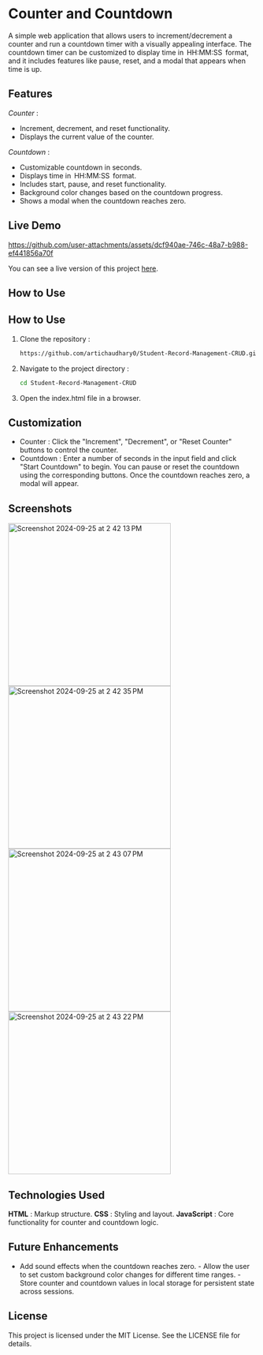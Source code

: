 # Counter and Countdown

A simple web application that allows users to increment/decrement a counter and run a countdown timer with a visually appealing interface. The countdown timer can be customized to display time in ⁠ HH:MM:SS ⁠ format, and it includes features like pause, reset, and a modal that appears when time is up.

## Features

*⁠*Counter** : 
  - Increment, decrement, and reset functionality.
  - Displays the current value of the counter.

*⁠*Countdown** : 
  - Customizable countdown in seconds.
  - Displays time in ⁠ HH:MM:SS ⁠ format.
  - Includes start, pause, and reset functionality.
  - Background color changes based on the countdown progress.
  - Shows a modal when the countdown reaches zero.
  
## Live Demo


https://github.com/user-attachments/assets/dcf940ae-746c-48a7-b988-ef441856a70f



You can see a live version of this project [here](https://drive.google.com/drive/folders/1qDNlsCEUIRHUPxkK_6bW2snt4xHXXC7z?usp=sharing).


## How to Use

## How to Use
1. Clone the repository :
   ```bash
   https://github.com/artichaudhary0/Student-Record-Management-CRUD.git

 2. Navigate to the project directory :
    ```bash
    cd Student-Record-Management-CRUD
    ```
3. Open the index.html file in a browser.


## Customization
-  ⁠Counter : Click the "Increment", "Decrement", or "Reset Counter" buttons to control the counter.
-  ⁠Countdown : Enter a number of seconds in the input field and click "Start Countdown" to begin. You can pause or reset the countdown using the corresponding buttons. Once the countdown reaches zero, a modal will appear.

## Screenshots
<img width="330" alt="Screenshot 2024-09-25 at 2 42 13 PM" src="https://github.com/user-attachments/assets/543dd2d8-6e17-40c5-ad02-2ef9a17609e4">
<img width="330" alt="Screenshot 2024-09-25 at 2 42 35 PM" src="https://github.com/user-attachments/assets/b63e7a34-8bf3-4705-be4a-0d6c2518a91d">
<img width="330" alt="Screenshot 2024-09-25 at 2 43 07 PM" src="https://github.com/user-attachments/assets/4e7f3861-fab7-40cc-a4af-c379decc3d58">
<img width="330" alt="Screenshot 2024-09-25 at 2 43 22 PM" src="https://github.com/user-attachments/assets/9d9f4bc1-f5d5-4a8e-89c3-1b7cd892695d">

## Technologies Used
⁠**HTML** : Markup structure.
⁠**CSS** : Styling and layout.
⁠**JavaScript** : Core functionality for counter and countdown logic.

## Future Enhancements

-  ⁠Add sound effects when the countdown reaches zero.
-⁠  ⁠Allow the user to set custom background color changes for different time ranges.
-⁠  ⁠Store counter and countdown values in local storage for persistent state across sessions.

## License
This project is licensed under the MIT License. See the LICENSE file for details.











